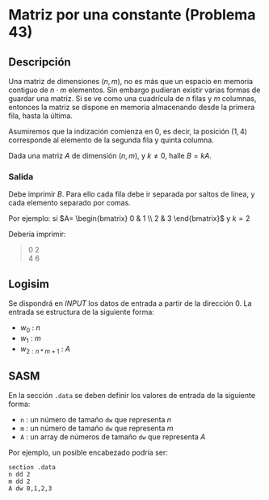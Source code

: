 # Matriz por una constante (Problema 43)

## Descripción

Una matriz de dimensiones $(n,m)$, no es más que un espacio en memoria contiguo de $n \cdot m$ elementos. Sin embargo pudieran existir varias formas de guardar una matriz. Si se ve como una cuadrícula de $n$ filas y $m$ columnas, entonces la matriz se dispone en memoria almacenando desde la primera fila, hasta la última.

Asumiremos que la indización comienza en $0$, es decir, la posición $(1,4)$ corresponde al elemento de la segunda fila y quinta columna.

Dada una matriz $A$ de dimensión $(n,m)$, y $k \ne 0$, halle $B = kA$.

### Salida

Debe imprimir $B$. Para ello cada fila debe ir separada por saltos de línea, y cada elemento separado por comas.

Por ejemplo: si $A= \begin{bmatrix}
0 & 1 \\
2 & 3 
\end{bmatrix}$ y $k = 2$

Debería imprimir:

> 0 2  
> 4 6

## Logisim

Se dispondrá en *INPUT* los datos de entrada a partir de la dirección $0$. La entrada se estructura de la siguiente forma:

- $w_0$ : $n$
- $w_1$ : $m$
- $w_{2:n*m+1}$ : $A$

## SASM

En la sección `.data` se deben definir los valores de entrada de la siguiente forma:

- `n` : un número de tamaño `dw` que representa $n$
- `m` : un número de tamaño `dw` que representa $m$
- `A` : un array de números de tamaño `dw` que representa $A$

Por ejemplo, un posible encabezado podría ser:

```
section .data
n dd 2
m dd 2
A dw 0,1,2,3
```